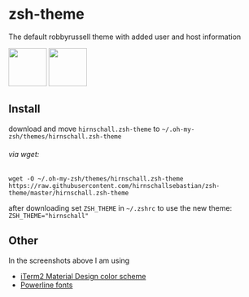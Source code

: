 # zsh-theme
The default robbyrussell theme with added user and host information
              
<img src="https://dl.dropboxusercontent.com/s/ddo5q3lcwqpxyxl/home.png?dl=0" height="75" /> <img src="https://dl.dropboxusercontent.com/s/tzse0eelp6hm2su/github.png?dl=0" height="75" />           
            
## Install

download and move ```hirnschall.zsh-theme``` to ```~/.oh-my-zsh/themes/hirnschall.zsh-theme```

###### via wget:
```
wget -O ~/.oh-my-zsh/themes/hirnschall.zsh-theme https://raw.githubusercontent.com/hirnschallsebastian/zsh-theme/master/hirnschall.zsh-theme 
 ```
 
 after downloading set ```ZSH_THEME``` in ```~/.zshrc``` to use the new theme:           
 ```ZSH_THEME="hirnschall"```


## Other
In the screenshots above I am using 
* [iTerm2 Material Design color scheme](https://github.com/MartinSeeler/iterm2-material-design.git)
* [Powerline fonts](https://github.com/powerline/fonts.git)
